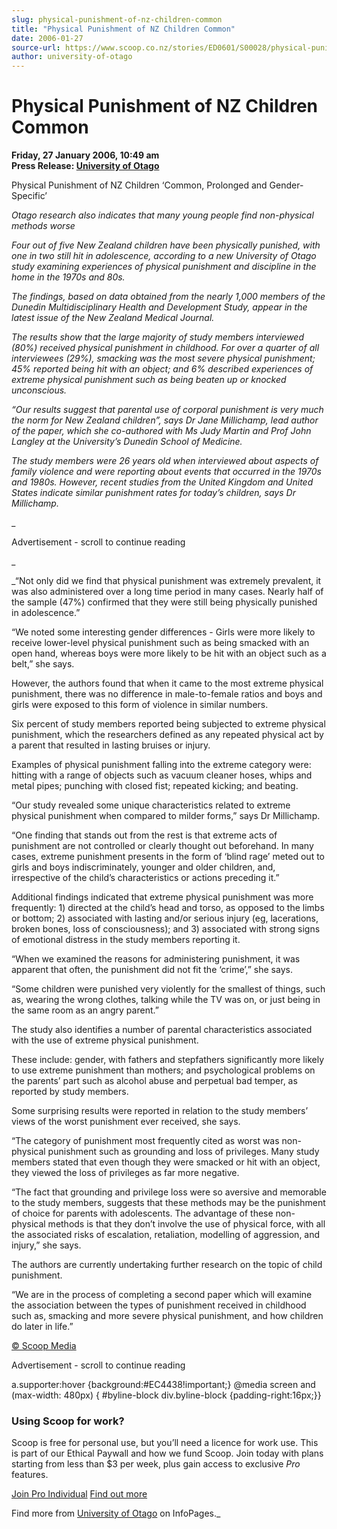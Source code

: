 ```yaml
---
slug: physical-punishment-of-nz-children-common
title: "Physical Punishment of NZ Children Common"
date: 2006-01-27
source-url: https://www.scoop.co.nz/stories/ED0601/S00028/physical-punishment-of-nz-children-common.htm
author: university-of-otago
---
```

Physical Punishment of NZ Children Common
=========================================

**Friday, 27 January 2006, 10:49 am**  
**Press Release: [University of Otago](https://info.scoop.co.nz/University_of_Otago)**

Physical Punishment of NZ Children ‘Common, Prolonged and Gender-Specific’

_Otago research also indicates that many young people find non-physical methods worse_

_Four out of five New Zealand children have been physically punished, with one in two still hit in adolescence, according to a new University of Otago study examining experiences of physical punishment and discipline in the home in the 1970s and 80s._

_The findings, based on data obtained from the nearly 1,000 members of the Dunedin Multidisciplinary Health and Development Study, appear in the latest issue of the New Zealand Medical Journal._

_The results show that the large majority of study members interviewed (80%) received physical punishment in childhood. For over a quarter of all interviewees (29%), smacking was the most severe physical punishment; 45% reported being hit with an object; and 6% described experiences of extreme physical punishment such as being beaten up or knocked unconscious._

_“Our results suggest that parental use of corporal punishment is very much the norm for New Zealand children”, says Dr Jane Millichamp, lead author of the paper, which she co-authored with Ms Judy Martin and Prof John Langley at the University’s Dunedin School of Medicine._

_The study members were 26 years old when interviewed about aspects of family violence and were reporting about events that occurred in the 1970s and 1980s. However, recent studies from the United Kingdom and United States indicate similar punishment rates for today’s children, says Dr Millichamp._

_

Advertisement - scroll to continue reading











_

_“Not only did we find that physical punishment was extremely prevalent, it was also administered over a long time period in many cases. Nearly half of the sample (47%) confirmed that they were still being physically punished in adolescence.”

“We noted some interesting gender differences - Girls were more likely to receive lower-level physical punishment such as being smacked with an open hand, whereas boys were more likely to be hit with an object such as a belt,” she says.

However, the authors found that when it came to the most extreme physical punishment, there was no difference in male-to-female ratios and boys and girls were exposed to this form of violence in similar numbers.

Six percent of study members reported being subjected to extreme physical punishment, which the researchers defined as any repeated physical act by a parent that resulted in lasting bruises or injury.

Examples of physical punishment falling into the extreme category were: hitting with a range of objects such as vacuum cleaner hoses, whips and metal pipes; punching with closed fist; repeated kicking; and beating.

“Our study revealed some unique characteristics related to extreme physical punishment when compared to milder forms,” says Dr Millichamp.

“One finding that stands out from the rest is that extreme acts of punishment are not controlled or clearly thought out beforehand. In many cases, extreme punishment presents in the form of ‘blind rage’ meted out to girls and boys indiscriminately, younger and older children, and, irrespective of the child’s characteristics or actions preceding it.”

Additional findings indicated that extreme physical punishment was more frequently: 1) directed at the child’s head and torso, as opposed to the limbs or bottom; 2) associated with lasting and/or serious injury (eg, lacerations, broken bones, loss of consciousness); and 3) associated with strong signs of emotional distress in the study members reporting it.

“When we examined the reasons for administering punishment, it was apparent that often, the punishment did not fit the ‘crime’,” she says.

“Some children were punished very violently for the smallest of things, such as, wearing the wrong clothes, talking while the TV was on, or just being in the same room as an angry parent.”

The study also identifies a number of parental characteristics associated with the use of extreme physical punishment.

These include: gender, with fathers and stepfathers significantly more likely to use extreme punishment than mothers; and psychological problems on the parents’ part such as alcohol abuse and perpetual bad temper, as reported by study members.

Some surprising results were reported in relation to the study members’ views of the worst punishment ever received, she says.

“The category of punishment most frequently cited as worst was non-physical punishment such as grounding and loss of privileges. Many study members stated that even though they were smacked or hit with an object, they viewed the loss of privileges as far more negative.

“The fact that grounding and privilege loss were so aversive and memorable to the study members, suggests that these methods may be the punishment of choice for parents with adolescents. The advantage of these non-physical methods is that they don’t involve the use of physical force, with all the associated risks of escalation, retaliation, modelling of aggression, and injury,” she says.

The authors are currently undertaking further research on the topic of child punishment.

“We are in the process of completing a second paper which will examine the association between the types of punishment received in childhood such as, smacking and more severe physical punishment, and how children do later in life.”

[© Scoop Media](http://www.scoop.co.nz/about/terms.html)  

Advertisement - scroll to continue reading



a.supporter:hover {background:#EC4438!important;} @media screen and (max-width: 480px) { #byline-block div.byline-block {padding-right:16px;}}

### Using Scoop for work?

Scoop is free for personal use, but you’ll need a licence for work use. This is part of our Ethical Paywall and how we fund Scoop. Join today with plans starting from less than $3 per week, plus gain access to exclusive _Pro_ features.  
  
[Join Pro Individual](https://pro.scoop.co.nz/Individual/?from=ProIn24) [Find out more](https://pro.scoop.co.nz/using-scoop-for-work/?from=ProIn24)

Find more from [University of Otago](https://info.scoop.co.nz/University_of_Otago) on InfoPages._